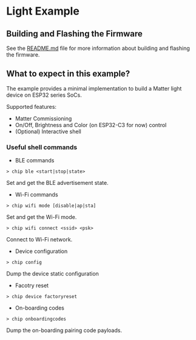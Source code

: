 # Light Example

## Building and Flashing the Firmware

See the [README.md](../../README.md) file for more information about building and flashing the firmware.


## What to expect in this example?

The example provides a minimal implementation to build a Matter light device on ESP32 series SoCs.

Supported features:
 - Matter Commissioning
 - On/Off, Brightness and Color (on ESP32-C3 for now) control
 - (Optional) Interactive shell

### Useful shell commands

- BLE commands

```
> chip ble <start|stop|state>
```

Set and get the BLE advertisement state.

- Wi-Fi commands

```
> chip wifi mode [disable|ap|sta]
```

Set and get the Wi-Fi mode.

```
> chip wifi connect <ssid> <psk>
```

Connect to Wi-Fi network.

- Device configuration

```
> chip config
```

Dump the device static configuration


- Facotry reset

```
> chip device factoryreset
```

- On-boarding codes

```
> chip onboardingcodes
```

Dump the on-boarding pairing code payloads.
